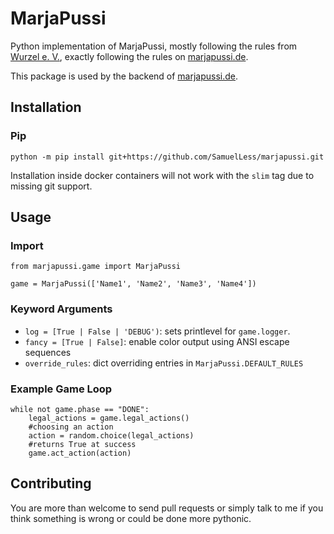 # MarjaPussi
Python implementation of MarjaPussi, mostly following the rules from [Wurzel e. V.](http://wurzel.org/pussi/indexba7e.html?seite=regeln), exactly following the rules on [marjapussi.de](https://marjapussi.de/rules).

This package is used by the backend of [marjapussi.de](https://marjapussi.de).

## Installation
### Pip
```
python -m pip install git+https://github.com/SamuelLess/marjapussi.git
```
Installation inside docker containers will not work with the `slim` tag due to missing git support.

## Usage
### Import
```
from marjapussi.game import MarjaPussi

game = MarjaPussi(['Name1', 'Name2', 'Name3', 'Name4'])
```

### Keyword Arguments
- `log = [True | False | 'DEBUG')`: sets printlevel for `game.logger`.
- `fancy = [True | False]`: enable color output using ANSI escape sequences
- `override_rules`: dict overriding entries in `MarjaPussi.DEFAULT_RULES`

### Example Game Loop
```
while not game.phase == "DONE":
    legal_actions = game.legal_actions()
    #choosing an action
    action = random.choice(legal_actions)
    #returns True at success
    game.act_action(action)
```


## Contributing
You are more than welcome to send pull requests or simply talk to me if you think something is wrong or could be done more pythonic.
